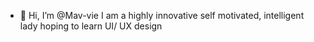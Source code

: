 - 👋 Hi, I’m @Mav-vie
I am a highly innovative self motivated, intelligent lady hoping to learn UI/ UX design

<!---
Mav-vie/Mav-vie is a ✨ special 
